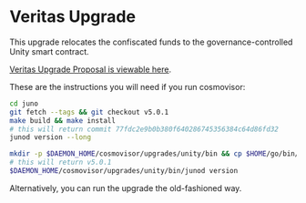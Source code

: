 # Veritas Upgrade

This upgrade relocates the confiscated funds to the governance-controlled Unity smart contract.

[Veritas Upgrade Proposal is viewable here](https://www.mintscan.io/juno/proposals/21).

These are the instructions you will need if you run cosmovisor:

```bash
cd juno
git fetch --tags && git checkout v5.0.1
make build && make install
# this will return commit 77fdc2e9b0b380f640286745356384c64d86fd32
junod version --long

mkdir -p $DAEMON_HOME/cosmovisor/upgrades/unity/bin && cp $HOME/go/bin/junod $DAEMON_HOME/cosmovisor/upgrades/unity/bin
# this will return v5.0.1
$DAEMON_HOME/cosmovisor/upgrades/unity/bin/junod version
```

Alternatively, you can run the upgrade the old-fashioned way.
